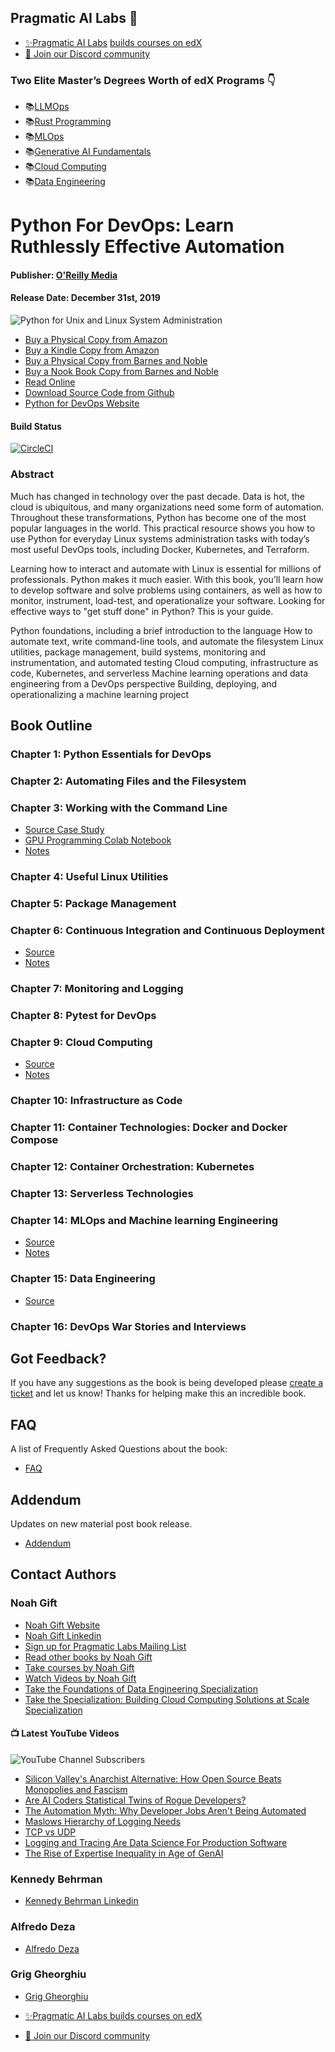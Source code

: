 ## Pragmatic AI Labs 👋

* [✨Pragmatic AI Labs](ds500.paiml.com) [builds courses on edX](https://insight.paiml.com/d69)
* [ 💬 Join our Discord community]([https://discord.gg/ZrjWxKay](https://insight.paiml.com/iw2))

### Two Elite Master’s Degrees Worth of edX Programs 👇

* 📚[LLMOps](https://insight.paiml.com/j8t)
* 📚[Rust Programming](https://insight.paiml.com/hf6)
* 📚[MLOps](https://insight.paiml.com/ear)
* 📚[Generative AI Fundamentals](https://insight.paiml.com/i7f)
* 📚[Cloud Computing](https://insight.paiml.com/ccn)
* 📚[Data Engineering](https://insight.paiml.com/36g) 

# Python For DevOps: Learn Ruthlessly Effective Automation
#### Publisher:  [O'Reilly Media](http://shop.oreilly.com/product/0636920274902.do)
#### Release Date:  December 31st, 2019

![Python for Unix and Linux System Administration](https://www.noahgift.com/img/python_devops.png)
* [Buy a Physical Copy from Amazon](https://www.amazon.com/Python-DevOps-Ruthlessly-Effective-Automation-dp-149205769X/dp/149205769X)
* [Buy a Kindle Copy from Amazon](https://www.amazon.com/Python-DevOps-Ruthlessly-Effective-Automation-ebook-dp-B082P97LDW/dp/B082P97LDW)
* [Buy a Physical Copy from Barnes and Noble](https://www.barnesandnoble.com/w/python-for-devops-noah-gift/1132124390?ean=9781492057697#/)
* [Buy a Nook Book Copy from Barnes and Noble](https://www.barnesandnoble.com/w/python-for-devops-noah-gift/1132124390?ean=9781492057642#/)
* [Read Online](http://shop.oreilly.com/product/0636920274902.do)
* [Download Source Code from Github](https://github.com/paiml/python_devops_book)
* [Python for DevOps Website](https://pythondevops.com/)

#### Build Status
[![CircleCI](https://circleci.com/gh/paiml/python_devops_book.svg?style=svg)](https://circleci.com/gh/paiml/python_devops_book)

### Abstract
Much has changed in technology over the past decade. Data is hot, the cloud is ubiquitous, and many organizations need some form of automation. Throughout these transformations, Python has become one of the most popular languages in the world. This practical resource shows you how to use Python for everyday Linux systems administration tasks with today’s most useful DevOps tools, including Docker, Kubernetes, and Terraform.

Learning how to interact and automate with Linux is essential for millions of professionals. Python makes it much easier. With this book, you’ll learn how to develop software and solve problems using containers, as well as how to monitor, instrument, load-test, and operationalize your software. Looking for effective ways to "get stuff done" in Python? This is your guide.

Python foundations, including a brief introduction to the language
How to automate text, write command-line tools, and automate the filesystem
Linux utilities, package management, build systems, monitoring and instrumentation, and automated testing
Cloud computing, infrastructure as code, Kubernetes, and serverless
Machine learning operations and data engineering from a DevOps perspective
Building, deploying, and operationalizing a machine learning project

## Book Outline

### Chapter 1: Python Essentials for DevOps
### Chapter 2: Automating Files and the Filesystem
### Chapter 3: Working with the Command Line

* [Source Case Study](https://github.com/noahgift/nuclear_powered_command_line_tools)
* [GPU Programming Colab Notebook](https://github.com/noahgift/cloud-data-analysis-at-scale/blob/master/GPU_Programming.ipynb)
* [Notes](https://paiml.github.io/python_devops_book/notes/chap3)

### Chapter 4: Useful Linux Utilities
### Chapter 5:  Package Management
### Chapter 6:  Continuous Integration and Continuous Deployment

* [Source](https://github.com/noahgift/hugotools)
* [Notes](https://paiml.github.io/python_devops_book/notes/chap6)

### Chapter 7: Monitoring and Logging
### Chapter 8: Pytest for DevOps
### Chapter 9: Cloud Computing

* [Source](https://github.com/paiml/python_devops_book/tree/master/src/chap9)
* [Notes](https://paiml.github.io/python_devops_book/notes/chap9)

### Chapter 10: Infrastructure as Code
### Chapter 11: Container Technologies: Docker and Docker Compose
### Chapter 12: Container Orchestration: Kubernetes
### Chapter 13: Serverless Technologies
### Chapter 14: MLOps and Machine learning Engineering

* [Source](https://github.com/paiml/python_devops_book/tree/master/src/chap14) 
* [Notes](https://paiml.github.io/python_devops_book/notes/chap14)

### Chapter 15: Data Engineering

* [Source](https://github.com/noahgift/awslambda)

### Chapter 16: DevOps War Stories and Interviews

## Got Feedback?

If you have any suggestions as the book is being developed please [create a ticket](https://github.com/paiml/python_devops_book/issues) and let us know!  Thanks for helping make this an incredible book.

## FAQ

A list of Frequently Asked Questions about the book:

* [FAQ](https://paiml.github.io/python_devops_book/docs/faq)

## Addendum

Updates on new material post book release.

* [Addendum](https://paiml.github.io/python_devops_book/docs/addendum.md)

## Contact Authors

### Noah Gift

* [Noah Gift Website](https://noahgift.com)
* [Noah Gift Linkedin](https://www.linkedin.com/in/noahgift)
* [Sign up for Pragmatic Labs Mailing List](https://newsletter.paiml.com/social)
* [Read other books by Noah Gift](https://www.noahgift.com/books/latest/)
* [Take courses by Noah Gift](https://www.noahgift.com/courses/latest/)
* [Watch Videos by Noah Gift](https://www.noahgift.com/videos/latest/)
* [Take the Foundations of Data Engineering Specialization](https://www.coursera.org/specializations/python-bash-sql-data-engineering-duke)
* [Take the Specialization: Building Cloud Computing Solutions at Scale Specialization](https://www.coursera.org/learn/cloud-computing-foundations-duke?specialization=building-cloud-computing-solutions-at-scale)

#### 📺 Latest YouTube Videos

![YouTube Channel Subscribers](https://img.shields.io/youtube/channel/subscribers/UCNDfiL0D1LUeKWAkRE1xO5Q?label=YouTube%20Subscribers&style=social)

<!-- YOUTUBE-VIDEOS-LIST:START -->
- [Silicon Valley's Anarchist Alternative: How Open Source Beats Monopolies and Fascism](https://www.youtube.com/watch?v=oVCoXaOnXqY)
- [Are AI Coders Statistical Twins of Rogue Developers?](https://www.youtube.com/watch?v=lVHKS4LYMkA)
- [The Automation Myth: Why Developer Jobs Aren't Being Automated](https://www.youtube.com/watch?v=i67FjPqqwS4)
- [Maslows Hierarchy of Logging Needs](https://www.youtube.com/watch?v=ESYboMVNcIY)
- [TCP vs UDP](https://www.youtube.com/watch?v=TnGmkn_xOW8)
- [Logging and Tracing Are Data Science For Production Software](https://www.youtube.com/watch?v=bTsMyYBnEic)
- [The Rise of Expertise Inequality in Age of GenAI](https://www.youtube.com/watch?v=03vgjbiT_U0)
<!-- YOUTUBE-VIDEOS-LIST:END -->

### Kennedy Behrman

* [Kennedy Behrman Linkedin](https://www.linkedin.com/in/kennedybehrman/)

### Alfredo Deza

* [Alfredo Deza](https://www.alfredodeza.com/)

### Grig Gheorghiu

* [Grig Gheorghiu](https://www.linkedin.com/in/ggheorghiu/)

* [✨Pragmatic AI Labs builds courses on edX](https://insight.paiml.com/d69)
* [ 💬 Join our Discord community](https://discord.gg/ZrjWxKay)
